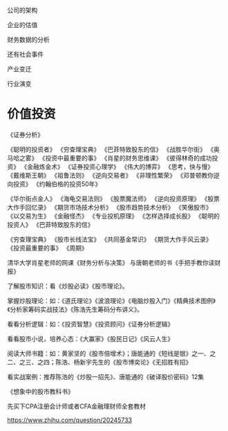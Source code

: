 
公司的架构

企业的估值

财务数据的分析

还有社会事件

产业变迁

行业演变


# 价值投资
《证券分析》

《聪明的投资者》
《穷查理宝典》
《巴菲特致股东的信》
《战胜华尔街》
《奥马哈之雾》
《投资中最重要的事》
《肖星的财务思维课》
《彼得林奇的成功投资》
《金融炼金术》
《证券投资心理学》
《伟大的博弈》
《思考，快与慢》
《戴维斯王朝》
《祖鲁法则》
《逆向交易者》
《非理性繁荣》
《邓普顿教你逆向投资》
《约翰伯格的投资50年》



《华尔街点金人》
《海龟交易法则》
《股票魔法师》
《逆向投资原理》
《股票大作手回忆录》
《期货市场技术分析》
《股市趋势技术分析》
《笑傲股市》
《以交易为生》
《金融怪杰》
《专业投机原理》
《怎样选择成长股》
《聪明的投资人》
《巴菲特致股东的信》

《穷查理宝典》
《股市长线法宝》
《共同基金常识》
《期货大作手风云录》
《投资最重要的事》
《周期》

清华大学肖星老师的网课《财务分析与决策》
与唐朝老师的书《手把手教你读财报》

了解股市知识：看《炒股必读》《股市理论》。

掌握炒股理论：如：《道氏理论》《波浪理论》《电脑炒股入门》《精典技术图例》《分析家筹码实战技法》《陈浩先生筹码分布讲义》。

看看分析逻辑：如：《投资智慧》《投资顾问》《证券分析逻辑》

看看股市小说，培养心态：《大赢家》《股民日记》《风云人生》

阅读大师书籍：如：黄家坚的《股市倍增术》；唐能通的《短线是银》之一、之二、之三、之四；陈浩、杨新宇先生的《股市博奕论》《无招胜有招》

看实战案例：推荐陈浩的《炒股一招先》、唐能通的《破译股价密码》12集

《想象中的股市教科书》

先买下CPA注册会计师或者CFA金融理财师全套教材



https://www.zhihu.com/question/20245733
